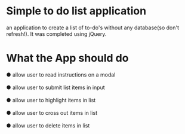 # Simple to do list application

an application to create a list of to-do's without any database(so don't refresh!). It was completed using jQuery.

# What the App should do
● allow user to read instructions on a modal
<br /><br />
● allow user to submit list items in input
<br /><br />
● allow user to highlight items in list
<br /><br />
● allow user to cross out items in list
<br /><br />
● allow user to delete items in list
<br /><br />
